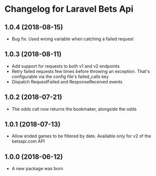 # Changelog for Laravel Bets Api

## 1.0.4 (2018-08-15)
- Bug fix: Used wrong variable when catching a failed request

## 1.0.3 (2018-08-11)
- Add support for requests to both v1 and v2 endpoints
- Retry failed requests few times before throwing an exception. That's configurable via the config file's failed_calls key
- Dispatch RequestFailed and ResponseReceived events

## 1.0.2 (2018-07-21)
- The odds call now returns the bookmaker, alongside the odds

## 1.0.1 (2018-07-13)
- Allow ended games to be filtered by date. Available only for v2 of the betsapi.com API

## 1.0.0 (2018-06-12)
- A new package was born